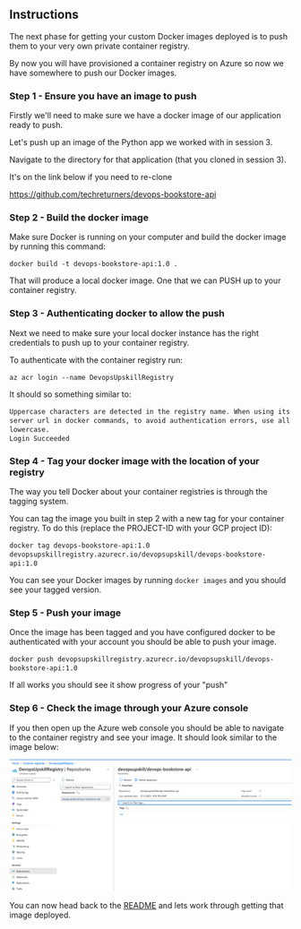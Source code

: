 ## Instructions

The next phase for getting your custom Docker images deployed is to push them to your very own private container registry.

By now you will have provisioned a container registry on Azure so now we have somewhere to push our Docker images.

### Step 1 - Ensure you have an image to push

Firstly we'll need to make sure we have a docker image of our application ready to push.

Let's push up an image of the Python app we worked with in session 3.

Navigate to the directory for that application (that you cloned in session 3).

It's on the link below if you need to re-clone

https://github.com/techreturners/devops-bookstore-api

### Step 2 - Build the docker image

Make sure Docker is running on your computer and build the docker image by running this command:

```
docker build -t devops-bookstore-api:1.0 .
```

That will produce a local docker image. One that we can PUSH up to your container registry.

### Step 3 - Authenticating docker to allow the push

Next we need to make sure your local docker instance has the right credentials to push up to your container registry. 

To authenticate with the container registry run:

```
az acr login --name DevopsUpskillRegistry
```

It should so something similar to:

```
Uppercase characters are detected in the registry name. When using its server url in docker commands, to avoid authentication errors, use all lowercase.
Login Succeeded
```

### Step 4 - Tag your docker image with the location of your registry

The way you tell Docker about your container registries is through the tagging system.

You can tag the image you built in step 2 with a new tag for your container registry. To do this (replace the PROJECT-ID with your GCP project ID):

```
docker tag devops-bookstore-api:1.0 devopsupskillregistry.azurecr.io/devopsupskill/devops-bookstore-api:1.0
```

You can see your Docker images by running `docker images` and you should see your tagged version.

### Step 5 - Push your image

Once the image has been tagged and you have configured docker to be authenticated with your account you should be able to push your image.

```
docker push devopsupskillregistry.azurecr.io/devopsupskill/devops-bookstore-api:1.0
```

If all works you should see it show progress of your "push"

### Step 6 - Check the image through your Azure console

If you then open up the Azure web console you should be able to navigate to the container registry and see your image. It should look similar to the image below:

![ACR Example Image](./images/acr_example.png)

You can now head back to the [README](../README.md) and lets work through getting that image deployed.